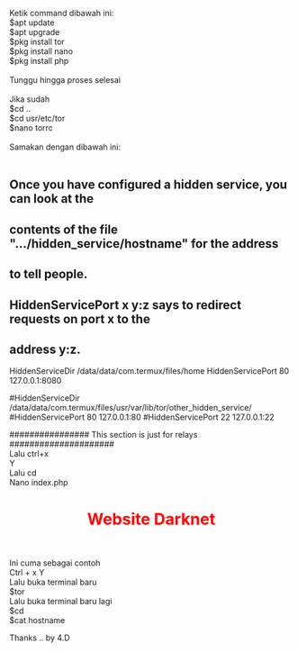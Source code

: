 Ketik command dibawah ini:
<br>
$apt update
<br>
$apt upgrade
<br>
$pkg install tor
<br>
$pkg install nano
<br>
$pkg install php
<br>
<br>
Tunggu hingga proses selesai
<br>
<br>
Jika sudah 
<br>
$cd ..
<br>
$cd usr/etc/tor
<br>
$nano torrc
<br>
<br>
Samakan dengan dibawah ini:
<br>
<br>
## Once you have configured a hidden service, you can look at the
## contents of the file ".../hidden_service/hostname" for the address
## to tell people.
##
## HiddenServicePort x y:z says to redirect requests on port x to the
## address y:z.

HiddenServiceDir /data/data/com.termux/files/home
HiddenServicePort 80 127.0.0.1:8080

#HiddenServiceDir /data/data/com.termux/files/usr/var/lib/tor/other_hidden_service/
#HiddenServicePort 80 127.0.0.1:80
#HiddenServicePort 22 127.0.0.1:22

################ This section is just for relays #####################
<br>
Lalu ctrl+x 
<br>
Y
<br>
Lalu cd
<br>
Nano index.php
<br>
<center><h1><font color="red">Website Darknet</font></h1></center>
<br>
<br>
Ini cuma sebagai contoh
<br>
Ctrl + x Y
<br>
Lalu buka terminal baru
<br>
$tor
<br>
Lalu buka terminal baru lagi
<br>
$cd
<br>
$cat hostname
<br>

Thanks .. by 4.D
